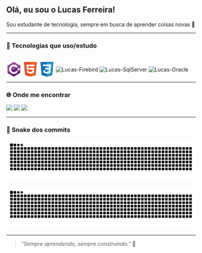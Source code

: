 ## Olá, eu sou o Lucas Ferreira!

Sou estudante de tecnologia, sempre em busca de aprender coisas novas 🚀  

---

### 🚀 Tecnologias que uso/estudo
<div style="display: inline_block"><br>
  <!-- C# -->
  <img align="center" alt="Lucas-Csharp" height="40" width="40" src="https://raw.githubusercontent.com/devicons/devicon/master/icons/csharp/csharp-original.svg">
  
  <!-- HTML -->
  <img align="center" alt="Lucas-HTML" height="40" width="40" src="https://raw.githubusercontent.com/devicons/devicon/master/icons/html5/html5-original.svg">
  
  <!-- CSS -->
  <img align="center" alt="Lucas-CSS" height="40" width="40" src="https://raw.githubusercontent.com/devicons/devicon/master/icons/css3/css3-original.svg">
  
  <!-- Firebird -->
  <img align="center" alt="Lucas-Firebird" height="40" width="40" src="https://raw.githubusercontent.com/ferreira-luc4s/ferreira-luc4s/main/assets/firebird.png">
  
  <!-- SQL Server -->
  <img align="center" alt="Lucas-SqlServer" height="40" width="40" src="https://www.svgrepo.com/show/303229/microsoft-sql-server-logo.svg">
  
  <!-- Oracle -->
  <img align="center" alt="Lucas-Oracle" height="40" width="40" src="https://www.svgrepo.com/show/303215/oracle-logo.svg">
</div>

---

### 🌐 Onde me encontrar
<div> 
  <a href="https://www.instagram.com/euu_lucc4s/" target="_blank"><img src="https://img.shields.io/badge/-Instagram-%23E4405F?style=for-the-badge&logo=instagram&logoColor=white"></a>
  <a href="mailto:lucas09.lf30@gmail.com"><img src="https://img.shields.io/badge/-Gmail-%23333?style=for-the-badge&logo=gmail&logoColor=white"></a>
  <a href="https://www.linkedin.com/in/ferreira-luc4s" target="_blank"><img src="https://img.shields.io/badge/-LinkedIn-%230077B5?style=for-the-badge&logo=linkedin&logoColor=white"></a> 
</div>

---

### 🐍 Snake dos commits
<!-- Snake escura (dark mode) -->
![Snake animation dark](https://raw.githubusercontent.com/ferreira-luc4s/ferreira-luc4s/output/github-contribution-grid-snake-dark.svg#gh-dark-mode-only)

<!-- Snake clara (light mode) -->
![Snake animation light](https://raw.githubusercontent.com/ferreira-luc4s/ferreira-luc4s/output/github-contribution-grid-snake.svg#gh-light-mode-only)

---

> _"Sempre aprendendo, sempre construindo."_ 🚀
